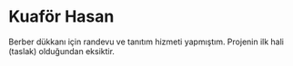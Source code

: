 # Kuaför Hasan
Berber dükkanı için randevu ve tanıtım hizmeti yapmıştım. Projenin ilk hali (taslak) olduğundan eksiktir.
